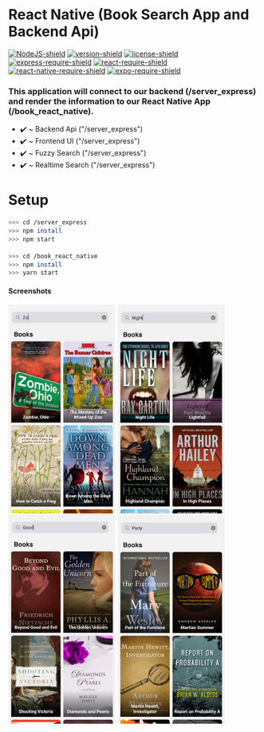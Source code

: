 # React Native (Book Search App and Backend Api)
[![NodeJS-shield]](https://www.python.org/) [![version-shield]]() [![license-shield]]() [![express-require-shield]]() [![react-require-shield]]() [![react-native-require-shield]]() [![expo-require-shield]]() 

### This application will connect to our backend (/server_express) and render the information to our React Native App (/book_react_native).

- :heavy_check_mark: ~ Backend Api ("/server_express")
- :heavy_check_mark: ~ Frontend UI ("/server_express")
- :heavy_check_mark: ~ Fuzzy Search ("/server_express")
- :heavy_check_mark: ~ Realtime Search ("/server_express")


# Setup
``` bash
>>> cd /server_express
>>> npm install
>>> npm start

>>> cd /book_react_native
>>> npm install
>>> yarn start
```

#### Screenshots

<img width="215" height="419"
    src="https://github.com/InSertCod3/Book_API_ReactNative/blob/master/screenshot/screenshot_0.png">
<img width="215" height="419"
    src="https://github.com/InSertCod3/Book_API_ReactNative/blob/master/screenshot/screenshot_2.png">
<img width="215" height="419"
    src="https://github.com/InSertCod3/Book_API_ReactNative/blob/master/screenshot/screenshot_3.png">
<img width="215" height="419"
    src="https://github.com/InSertCod3/Book_API_ReactNative/blob/master/screenshot/screenshot_4.png">

[version-shield]: https://img.shields.io/badge/version---dev-yellowgreen.svg "dev"
[NodeJS-shield]: https://img.shields.io/badge/NodeJS%2B-10.16+-blue.svg "NodeJS+"
[license-shield]: https://img.shields.io/badge/license-MIT-lightgrey.svg "License"
[express-require-shield]: https://img.shields.io/badge/Expressjs-%204.16%2B-yellow.svg "Express"
[expo-require-shield]: https://img.shields.io/badge/Expo-%2016.5%2B-orange.svg "Expo"
[react-require-shield]: https://img.shields.io/badge/React-%2016.5%2B-purple.svg "React"
[react-native-require-shield]: https://img.shields.io/badge/React%20Native-%2032.0%2B-teal.svg "React Native"